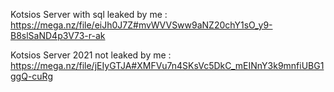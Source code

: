 Kotsios Server with sql leaked by me :
https://mega.nz/file/eiJh0J7Z#mvWVVSww9aNZ20chY1sO_y9-B8slSaND4p3V73-r-ak

Kotsios Server 2021 not leaked by me :
https://mega.nz/file/jEIyGTJA#XMFVu7n4SKsVc5DkC_mEINnY3k9mnfiUBG1ggQ-cuRg